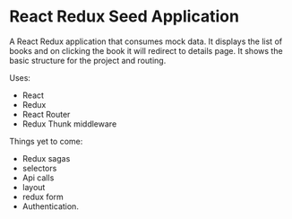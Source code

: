 # React Redux Seed Application

A React Redux application that consumes mock data. It displays the list of books and on clicking the book it will redirect to details page. It shows the basic structure for the project and routing.

Uses:
* React
* Redux
* React Router
* Redux Thunk middleware


Things yet to come:
* Redux sagas
* selectors
* Api calls
* layout
* redux form
* Authentication.
